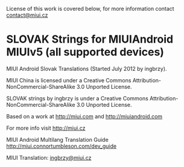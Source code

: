 License of this work is covered below, for more information contact contact@miui.cz
                                                                 
SLOVAK Strings for MIUIAndroid MIUIv5 (all supported devices)
============================================

MIUI Android Slovak Translations (Started July 2012 by ingbrzy). 

MIUI China is licensed under a Creative Commons Attribution-NonCommercial-ShareAlike 3.0 Unported License. 

SLOVAK strings by ingbrzy is under a Creative Commons Attribution-NonCommercial-ShareAlike 3.0 Unported License.

Based on a work at http://miui.com and http://miuiandroid.com

For more info visit http://miui.cz

MIUI Android Multilang Translation Guide http://miui.connortumbleson.com/dev_guide

MIUI Translation: ingbrzy@miui.cz
